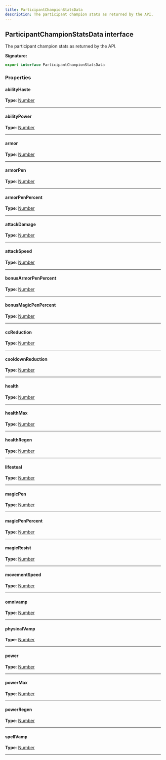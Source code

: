 ```yaml
---
title: ParticipantChampionStatsData
description: The participant champion stats as returned by the API.
---
```


## ParticipantChampionStatsData interface

The participant champion stats as returned by the API.

**Signature:**

```ts
export interface ParticipantChampionStatsData 
```

### Properties

#### abilityHaste



**Type**: [Number](https://developer.mozilla.org/en-US/docs/Web/JavaScript/Reference/Global_Objects/Number)

---

#### abilityPower



**Type**: [Number](https://developer.mozilla.org/en-US/docs/Web/JavaScript/Reference/Global_Objects/Number)

---

#### armor



**Type**: [Number](https://developer.mozilla.org/en-US/docs/Web/JavaScript/Reference/Global_Objects/Number)

---

#### armorPen



**Type**: [Number](https://developer.mozilla.org/en-US/docs/Web/JavaScript/Reference/Global_Objects/Number)

---

#### armorPenPercent



**Type**: [Number](https://developer.mozilla.org/en-US/docs/Web/JavaScript/Reference/Global_Objects/Number)

---

#### attackDamage



**Type**: [Number](https://developer.mozilla.org/en-US/docs/Web/JavaScript/Reference/Global_Objects/Number)

---

#### attackSpeed



**Type**: [Number](https://developer.mozilla.org/en-US/docs/Web/JavaScript/Reference/Global_Objects/Number)

---

#### bonusArmorPenPercent



**Type**: [Number](https://developer.mozilla.org/en-US/docs/Web/JavaScript/Reference/Global_Objects/Number)

---

#### bonusMagicPenPercent



**Type**: [Number](https://developer.mozilla.org/en-US/docs/Web/JavaScript/Reference/Global_Objects/Number)

---

#### ccReduction



**Type**: [Number](https://developer.mozilla.org/en-US/docs/Web/JavaScript/Reference/Global_Objects/Number)

---

#### cooldownReduction



**Type**: [Number](https://developer.mozilla.org/en-US/docs/Web/JavaScript/Reference/Global_Objects/Number)

---

#### health



**Type**: [Number](https://developer.mozilla.org/en-US/docs/Web/JavaScript/Reference/Global_Objects/Number)

---

#### healthMax



**Type**: [Number](https://developer.mozilla.org/en-US/docs/Web/JavaScript/Reference/Global_Objects/Number)

---

#### healthRegen



**Type**: [Number](https://developer.mozilla.org/en-US/docs/Web/JavaScript/Reference/Global_Objects/Number)

---

#### lifesteal



**Type**: [Number](https://developer.mozilla.org/en-US/docs/Web/JavaScript/Reference/Global_Objects/Number)

---

#### magicPen



**Type**: [Number](https://developer.mozilla.org/en-US/docs/Web/JavaScript/Reference/Global_Objects/Number)

---

#### magicPenPercent



**Type**: [Number](https://developer.mozilla.org/en-US/docs/Web/JavaScript/Reference/Global_Objects/Number)

---

#### magicResist



**Type**: [Number](https://developer.mozilla.org/en-US/docs/Web/JavaScript/Reference/Global_Objects/Number)

---

#### movementSpeed



**Type**: [Number](https://developer.mozilla.org/en-US/docs/Web/JavaScript/Reference/Global_Objects/Number)

---

#### omnivamp



**Type**: [Number](https://developer.mozilla.org/en-US/docs/Web/JavaScript/Reference/Global_Objects/Number)

---

#### physicalVamp



**Type**: [Number](https://developer.mozilla.org/en-US/docs/Web/JavaScript/Reference/Global_Objects/Number)

---

#### power



**Type**: [Number](https://developer.mozilla.org/en-US/docs/Web/JavaScript/Reference/Global_Objects/Number)

---

#### powerMax



**Type**: [Number](https://developer.mozilla.org/en-US/docs/Web/JavaScript/Reference/Global_Objects/Number)

---

#### powerRegen



**Type**: [Number](https://developer.mozilla.org/en-US/docs/Web/JavaScript/Reference/Global_Objects/Number)

---

#### spellVamp



**Type**: [Number](https://developer.mozilla.org/en-US/docs/Web/JavaScript/Reference/Global_Objects/Number)

---

